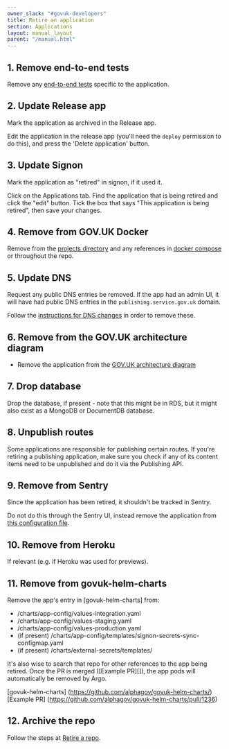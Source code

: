 ```yaml
---
owner_slack: "#govuk-developers"
title: Retire an application
section: Applications
layout: manual_layout
parent: "/manual.html"
---
```


## 1. Remove end-to-end tests

Remove any [end-to-end tests][end-to-end] specific to the application.

[end-to-end]: https://github.com/alphagov/govuk-e2e-tests

## 2. Update Release app

Mark the application as archived in the Release app.

Edit the application in the release app (you'll need the `deploy` permission to
do this), and press the 'Delete application' button.

## 3. Update Signon

Mark the application as "retired" in signon, if it used it.

Click on the Applications tab. Find the application that is being retired and
click the "edit" button. Tick the box that says "This application is being
retired", then save your changes.

## 4. Remove from GOV.UK Docker

Remove from the [projects directory] and any references
in [docker compose] or throughout the repo.

[projects directory]: https://github.com/alphagov/govuk-docker/tree/master/projects
[docker compose]: https://github.com/alphagov/govuk-docker/blob/master/docker-compose.yml

## 5. Update DNS

Request any public DNS entries be removed. If the app had an admin UI, it will
have had public DNS entries in the `publishing.service.gov.uk` domain.

Follow the [instructions for DNS changes][dns-changes] in order to remove
these.

[dns-changes]: /manual/dns.html#dns-for-the-publishingservicegovuk-domain

## 6. Remove from the GOV.UK architecture diagram

- Remove the application from the [GOV.UK architecture diagram](/manual/architecture.html)

## 7. Drop database

Drop the database, if present - note that this might be in RDS, but it might also exist
as a MongoDB or DocumentDB database.

## 8. Unpublish routes

Some applications are responsible for publishing certain routes. If you're
retiring a publishing application, make sure you check if any of its content
items need to be unpublished and do it via the Publishing API.

## 9. Remove from Sentry

Since the application has been retired, it shouldn't be tracked in Sentry.

Do not do this through the Sentry UI, instead remove the application from
[this configuration file](https://github.com/alphagov/govuk-infrastructure/blob/main/terraform/deployments/sentry/locals.tf).

## 10. Remove from Heroku

If relevant (e.g. if Heroku was used for previews).

## 11. Remove from govuk-helm-charts

Remove the app's entry in [govuk-helm-charts] from:

- /charts/app-config/values-integration.yaml
- /charts/app-config/values-staging.yaml
- /charts/app-config/values-production.yaml
- (if present) /charts/app-config/templates/signon-secrets-sync-configmap.yaml
- (if present) /charts/external-secrets/templates/<app name>

It's also wise to search that repo for other references to the app being retired.
Once the PR is merged ([Example PR][]), the app pods will automatically be removed by Argo.

[govuk-helm-charts] (https://github.com/alphagov/govuk-helm-charts/)
[Example PR] (https://github.com/alphagov/govuk-helm-charts/pull/1236)

## 12. Archive the repo

Follow the steps at [Retire a repo](/manual/retiring-a-repo.html).
